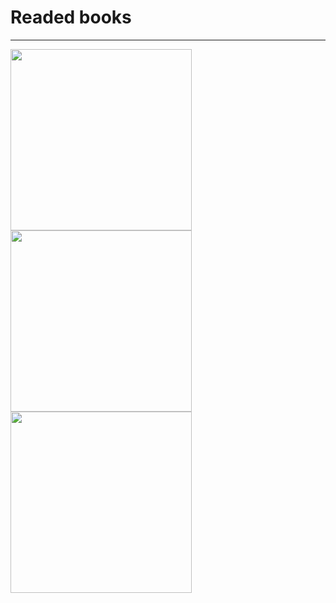 # Readed books
---
<div>
<img src="https://github.com/B0nesh/Readed_books/blob/media/automate_the_boring_stuff_with_python.jpg" width="290">
<img src='https://github.com/B0nesh/Readed_books/blob/media/pro_git_2.png' width='290'>
<img src='https://github.com/B0nesh/Readed_books/blob/media/python_crash_course.jpg' width='290'>
</div>
